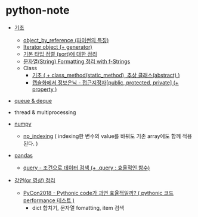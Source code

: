 # python-note

- [기초](https://github.com/yahwang/python-note/tree/master/basics)
  - [object_by_reference (파이썬의 특징)](https://github.com/yahwang/python-note/tree/master/basics/object_reference.ipynb)
  - [Iterator object (+ generator)](https://github.com/yahwang/python-note/tree/master/basics/iterator(+gen).ipynb)
  - [기본 타입 정렬 (sort)에 대한 정리](https://github.com/yahwang/python-note/tree/master/basics/summary_sort.ipynb)
  - [문자열(String) Formatting 정리 with f-Strings](https://github.com/yahwang/python-note/tree/master/basics/string_format.ipynb)
  - Class
     - [기초 ( + class_method(static_method), 추상 클래스(abstract) )](https://github.com/yahwang/python-note/tree/master/basics/class.ipynb)  
     - [캡슐화에서 정보은닉 - 접근지정자[public, protected, private] (+ property )](https://github.com/yahwang/python-note/tree/master/basics/class_private.ipynb)  

- [queue & deque](https://github.com/yahwang/python-note/blob/master/queue&deque.ipynb) 
- thread & multiprocessing

- [numpy](https://github.com/yahwang/python-note/tree/master/numpy)
  - [np_indexing](https://github.com/yahwang/python-note/tree/master/numpy/np_indexing.ipynb) ( indexing한 변수의 value를 바꿔도 기존 array에도 함께 적용된다. )
  
- [pandas](https://github.com/yahwang/python-note/tree/master/pandas)
  - [query - 조건으로 데이터 검색 (+ .query : 효율적인 함수)](https://github.com/yahwang/python-note/tree/master/pandas/query.ipynb)


- [강연(or 영상) 정리](https://github.com/yahwang/python-note/tree/master/lectures)
  - [PyCon2018 - Pythonic code가 과연 효율적일까? ( pythonic 코드 performance 테스트 )](https://github.com/yahwang/python-note/blob/master/lectures/pycon_code_performance.ipynb)
    - dict 합치기, 문자열 fomatting, item 검색
